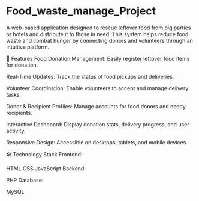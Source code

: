 # Food_waste_manage_Project
A web-based application designed to rescue leftover food from big parties or hotels and distribute it to those in need. This system helps reduce food waste and combat hunger by connecting donors and volunteers through an intuitive platform.


🌟 Features
Food Donation Management:
Easily register leftover food items for donation.

Real-Time Updates:
Track the status of food pickups and deliveries.

Volunteer Coordination:
Enable volunteers to accept and manage delivery tasks.

Donor & Recipient Profiles:
Manage accounts for food donors and needy recipients.

Interactive Dashboard:
Display donation stats, delivery progress, and user activity.

Responsive Design:
Accessible on desktops, tablets, and mobile devices.

🛠️ Technology Stack
Frontend:

HTML
CSS
JavaScript
Backend:

PHP
Database:

MySQL
